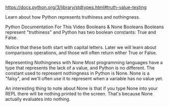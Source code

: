 https://docs.python.org/3/library/stdtypes.html#truth-value-testing

Learn about how Python represents truthiness and nothingness.

Python Documentation For This Video
Booleans & None
Booleans
Booleans represent "truthiness" and Python has two boolean constants: True and False.

Notice that these both start with capital letters. Later we will learn about comparisons operations, and those will often return either True or False.

Representing Nothingness with None
Most programming languages have a type that represents the lack of a value, and Python is no different. The constant used to represent nothingness in Python is None. None is a "falsy", and we'll often use it to represent when a variable has no value yet.

An interesting thing to note about None is that if you type None into your REPL there will be nothing printed to the screen. That's because None actually evaluates into nothing.